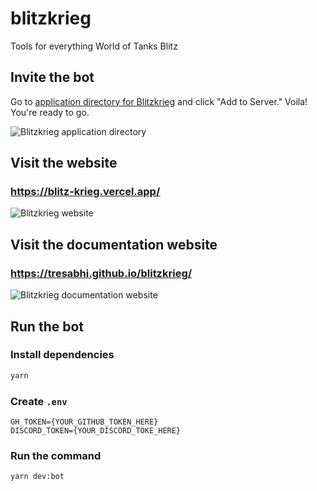 # blitzkrieg

Tools for everything World of Tanks Blitz

## Invite the bot

Go to [application directory for Blitzkrieg](https://discord.com/application-directory/1097673957865443370) and click "Add to Server." Voila! You're ready to go.

![Blitzkrieg application directory](https://i.imgur.com/JlEA0J1.png)

## Visit the website

### https://blitz-krieg.vercel.app/

![Blitzkrieg website](https://i.imgur.com/QOXUP63.png)

## Visit the documentation website

### https://tresabhi.github.io/blitzkrieg/

![Blitzkrieg documentation website](https://i.imgur.com/mCZCZEI.png)

## Run the bot

### Install dependencies

```bash
yarn
```

### Create `.env`

```env
GH_TOKEN={YOUR_GITHUB_TOKEN_HERE}
DISCORD_TOKEN={YOUR_DISCORD_TOKE_HERE}
```

### Run the command

```bash
yarn dev:bot
```

